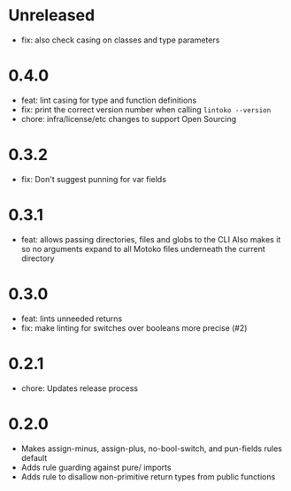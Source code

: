 # Unreleased
- fix: also check casing on classes and type parameters

# 0.4.0
- feat: lint casing for type and function definitions
- fix: print the correct version number when calling `lintoko --version`
- chore: infra/license/etc changes to support Open Sourcing

# 0.3.2
- fix: Don't suggest punning for var fields

# 0.3.1
- feat: allows passing directories, files and globs to the CLI
    Also makes it so no arguments expand to all Motoko files underneath
    the current directory

# 0.3.0
- feat: lints unneeded returns
- fix: make linting for switches over booleans more precise (#2)

# 0.2.1
- chore: Updates release process

# 0.2.0
- Makes assign-minus, assign-plus, no-bool-switch, and pun-fields rules default
- Adds rule guarding against pure/ imports
- Adds rule to disallow non-primitive return types from public functions
